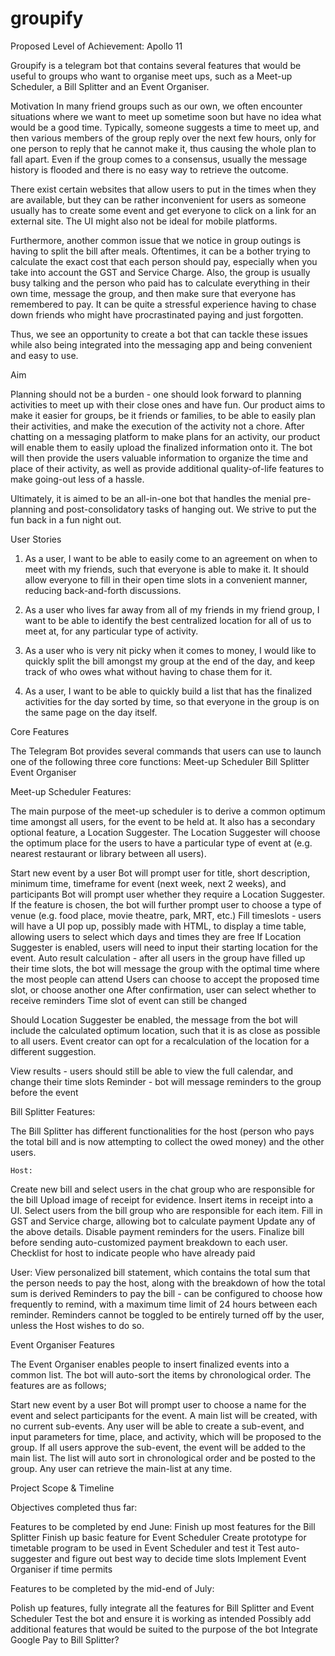 # groupify

Proposed Level of Achievement: Apollo 11

Groupify is a telegram bot that contains several features that would be useful to groups who want to organise meet ups, such as a Meet-up Scheduler, a Bill Splitter and an Event Organiser.

Motivation
In many friend groups such as our own, we often encounter situations where we want to meet up sometime soon but have no idea what would be a good time. Typically, someone suggests a time to meet up, and then various members of the group reply over the next few hours, only for one person to reply that he cannot make it, thus causing the whole plan to fall apart. Even if the group comes to a consensus, usually the message history is flooded and there is no easy way to retrieve the outcome.

There exist certain websites that allow users to put in the times when they are available, but they can be rather inconvenient for users as someone usually has to create some event and get everyone to click on a link for an external site. The UI might also not be ideal for mobile platforms.

Furthermore, another common issue that we notice in group outings is having to split the bill after meals. Oftentimes, it can be a bother trying to calculate the exact cost that each person should pay, especially when you take into account the GST and Service Charge. Also, the group is usually busy talking and the person who paid has to calculate everything in their own time, message the group, and then make sure that everyone has remembered to pay. It can be quite a stressful experience having to chase down friends who might have procrastinated paying and just forgotten.

Thus, we see an opportunity to create a bot that can tackle these issues while also being integrated into the messaging app and being convenient and easy to use.

Aim 

Planning should not be a burden - one should look forward to planning activities to meet up with their close ones and have fun. Our product aims to make it easier for groups, be it friends or families, to be able to easily plan their activities, and make the execution of the activity not a chore. After chatting on a messaging platform to make plans for an activity, our product will enable them to easily upload the finalized information onto it. The bot will then provide the users valuable information to organize the time and place of their activity, as well as provide additional quality-of-life features to make going-out less of a hassle. 

Ultimately, it is aimed to be an all-in-one bot that handles the menial pre-planning and post-consolidatory tasks of hanging out. We strive to put the fun back in a fun night out.




User Stories


1. As a user, I want to be able to easily come to an agreement on when to meet with my friends, such that everyone is able to make it. It should allow everyone to fill in their open time slots in a convenient manner, reducing back-and-forth discussions.

2. As a user who lives far away from all of my friends in my friend group, I want to be able to identify the best centralized location for all of us to meet at, for any particular type of activity.

3. As a user who is very nit picky when it comes to money, I would like to quickly split the bill amongst my group at the end of the day, and keep track of who owes what without having to chase them for it.

4. As a user, I want to be able to quickly build a list that has the finalized activities for the day sorted by time, so that everyone in the group is on the same page on the day itself.


Core Features


The Telegram Bot provides several commands that users can use to launch one of the following three core functions:
Meet-up Scheduler
Bill Splitter
Event Organiser


Meet-up Scheduler Features:

The main purpose of the meet-up scheduler is to derive a common optimum time amongst all users, for the event to be held at. 
It also has a secondary optional feature, a Location Suggester. The Location Suggester will choose the optimum place for the users to have a particular type of event at (e.g. nearest restaurant or library between all users).

Start new event by a user
Bot will prompt user for title, short description, minimum time, timeframe for event (next week, next 2 weeks), and participants
Bot will prompt user whether they require a Location Suggester. If the feature is chosen, the bot will further prompt user to choose a type of venue (e.g. food place, movie theatre, park, MRT, etc.)
Fill timeslots - users will have a UI pop up, possibly made with HTML, to display a time table, allowing users to select which days and times they are free
If Location Suggester is enabled, users will need to input their starting location for the event.
Auto result calculation - after all users in the group have filled up their time slots, the bot will message the group with the optimal time where the most people can attend
Users can choose to accept the proposed time slot, or choose another one
After confirmation, user can select whether to receive reminders 
Time slot of event can still be changed

Should Location Suggester be enabled, the message from the bot will include the calculated optimum location, such that it is as close as possible to all users.
Event creator can opt for a recalculation of the location for a different suggestion.

View results - users should still be able to view the full calendar, and change their time slots
Reminder - bot will message reminders to the group before the event




Bill Splitter Features:

The Bill Splitter has different functionalities for the host (person who pays the total bill and is now attempting to collect the owed money) and the other users.

	Host:
Create new bill and select users in the chat group who are responsible for the bill
Upload image of receipt for evidence. 
Insert items in receipt into a UI.
Select users from the bill group who are responsible for each item.
Fill in GST and Service charge, allowing bot to calculate payment
Update any of the above details.
Disable payment reminders for the users.
Finalize bill before sending auto-customized payment breakdown to each user.
Checklist for host to indicate people who have already paid

User:
View personalized bill statement, which contains the total sum that the person needs to pay the host, along with the breakdown of how the total sum is derived
Reminders to pay the bill - can be configured to choose how frequently to remind, with a maximum time limit of 24 hours between each reminder. Reminders cannot be toggled to be entirely turned off by the user, unless the Host wishes to do so.

















Event Organiser Features

The Event Organiser enables people to insert finalized events into a common list. The bot will auto-sort the items by chronological order. The features are as follows;

Start new event by a user
Bot will prompt user to choose a name for the event and select participants for the event. A main list will be created, with no current sub-events.
Any user will be able to create a sub-event, and input parameters for time, place, and activity, which will be proposed to the group.
If all users approve the sub-event, the event will be added to the main list.
The list will auto sort in chronological order and be posted to the group.
Any user can retrieve the main-list at any time.


Project Scope & Timeline

Objectives completed thus far:



Features to be completed by end June:
Finish up most features for the Bill Splitter
Finish up basic feature for Event Scheduler
Create prototype for timetable program to be used in Event Scheduler and test it
Test auto-suggester and figure out best way to decide time slots
Implement Event Organiser if time permits

Features to be completed by the mid-end of July: 

Polish up features, fully integrate all the features for Bill Splitter and Event Scheduler
Test the bot and ensure it is working as intended
Possibly add additional features that would be suited to the purpose of the bot
Integrate Google Pay to Bill Splitter?












































































